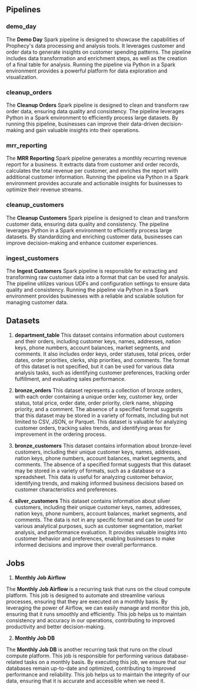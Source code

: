 ## Pipelines

### demo_day

The **Demo Day** Spark pipeline is designed to showcase the capabilities of Prophecy's data processing and analysis tools. It leverages customer and order data to generate insights on customer spending patterns. The pipeline includes data transformation and enrichment steps, as well as the creation of a final table for analysis. Running the pipeline via Python in a Spark environment provides a powerful platform for data exploration and visualization.

### cleanup_orders

The **Cleanup Orders** Spark pipeline is designed to clean and transform raw order data, ensuring data quality and consistency. The pipeline leverages Python in a Spark environment to efficiently process large datasets. By running this pipeline, businesses can improve their data-driven decision-making and gain valuable insights into their operations.

### mrr_reporting

The **MRR Reporting** Spark pipeline generates a monthly recurring revenue report for a business. It extracts data from customer and order records, calculates the total revenue per customer, and enriches the report with additional customer information. Running the pipeline via Python in a Spark environment provides accurate and actionable insights for businesses to optimize their revenue streams.

### cleanup_customers

The **Cleanup Customers** Spark pipeline is designed to clean and transform customer data, ensuring data quality and consistency. The pipeline leverages Python in a Spark environment to efficiently process large datasets. By standardizing and enriching customer data, businesses can improve decision-making and enhance customer experiences.

### ingest_customers

The **Ingest Customers** Spark pipeline is responsible for extracting and transforming raw customer data into a format that can be used for analysis. The pipeline utilizes various UDFs and configuration settings to ensure data quality and consistency. Running the pipeline via Python in a Spark environment provides businesses with a reliable and scalable solution for managing customer data.

## Datasets

1. **department_table**
This dataset contains information about customers and their orders, including customer keys, names, addresses, nation keys, phone numbers, account balances, market segments, and comments. It also includes order keys, order statuses, total prices, order dates, order priorities, clerks, ship priorities, and comments. The format of this dataset is not specified, but it can be used for various data analysis tasks, such as identifying customer preferences, tracking order fulfillment, and evaluating sales performance.

2. **bronze_orders**
This dataset represents a collection of bronze orders, with each order containing a unique order key, customer key, order status, total price, order date, order priority, clerk name, shipping priority, and a comment. The absence of a specified format suggests that this dataset may be stored in a variety of formats, including but not limited to CSV, JSON, or Parquet. This dataset is valuable for analyzing customer orders, tracking sales trends, and identifying areas for improvement in the ordering process.

3. **bronze_customers**
This dataset contains information about bronze-level customers, including their unique customer keys, names, addresses, nation keys, phone numbers, account balances, market segments, and comments. The absence of a specified format suggests that this dataset may be stored in a variety of formats, such as a database or a spreadsheet. This data is useful for analyzing customer behavior, identifying trends, and making informed business decisions based on customer characteristics and preferences.

4. **silver_customers**
This dataset contains information about silver customers, including their unique customer keys, names, addresses, nation keys, phone numbers, account balances, market segments, and comments. The data is not in any specific format and can be used for various analytical purposes, such as customer segmentation, market analysis, and performance evaluation. It provides valuable insights into customer behavior and preferences, enabling businesses to make informed decisions and improve their overall performance.

## Jobs

1. **Monthly Job Airflow**

The **Monthly Job Airflow** is a recurring task that runs on the cloud compute platform. This job is designed to automate and streamline various processes, ensuring that they are executed on a monthly basis. By leveraging the power of Airflow, we can easily manage and monitor this job, ensuring that it runs smoothly and efficiently. This job helps us to maintain consistency and accuracy in our operations, contributing to improved productivity and better decision-making.

2. **Monthly Job DB**

The **Monthly Job DB** is another recurring task that runs on the cloud compute platform. This job is responsible for performing various database-related tasks on a monthly basis. By executing this job, we ensure that our databases remain up-to-date and optimized, contributing to improved performance and reliability. This job helps us to maintain the integrity of our data, ensuring that it is accurate and accessible when we need it.